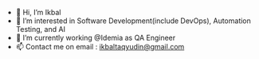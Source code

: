 - 👋 Hi, I’m Ikbal
- 👀 I’m interested in Software Development(include DevOps), Automation Testing, and AI
- 🌱 I’m currently working @Idemia as QA Engineer 
- 📫 Contact me on email : ikbaltaqyudin@gmail.com

<!---
mikbalt/mikbalt is a ✨ special ✨ repository because its `README.md` (this file) appears on your GitHub profile.
You can click the Preview link to take a look at your changes.
--->
